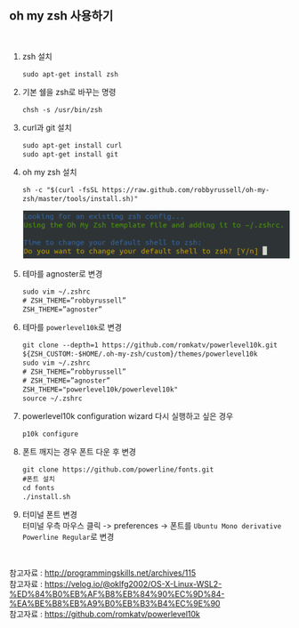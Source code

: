 ## oh my zsh 사용하기

<br>

1. zsh 설치     
   ```console
   sudo apt-get install zsh   
   ```   

2. 기본 쉘을 zsh로 바꾸는 명령
   ```console
   chsh -s /usr/bin/zsh
   ```

3. curl과 git 설치
   ```console
   sudo apt-get install curl
   sudo apt-get install git
   ```

4. oh my zsh 설치
   ```console
   sh -c "$(curl -fsSL https://raw.github.com/robbyrussell/oh-my-zsh/master/tools/install.sh)"
   ```
   <p align="center"><img src="./img/change%20into%20zsh.png" width="500"></p> 

5. 테마를 agnoster로 변경
   ```console
   sudo vim ~/.zshrc
   # ZSH_THEME=”robbyrussell” 
   ZSH_THEME=”agnoster”
   ```

6. 테마를 `powerlevel10k`로 변경
   ```console
   git clone --depth=1 https://github.com/romkatv/powerlevel10k.git ${ZSH_CUSTOM:-$HOME/.oh-my-zsh/custom}/themes/powerlevel10k
   sudo vim ~/.zshrc
   # ZSH_THEME=”robbyrussell” 
   # ZSH_THEME=”agnoster”
   ZSH_THEME="powerlevel10k/powerlevel10k"
   source ~/.zshrc
   ```

7. powerlevel10k configuration wizard 다시 실행하고 싶은 경우 
   ```console
   p10k configure
   ```
   
8. 폰트 깨지는 경우 폰트 다운 후 변경
   ```console
   git clone https://github.com/powerline/fonts.git
   #폰트 설치
   cd fonts
   ./install.sh
   ```

9. 터미널 폰트 변경     
   터미널 우측 마우스 클릭 -> preferences -> 폰트를 `Ubuntu Mono derivative Powerline Regular`로 변경

<br>

참고자료 : http://programmingskills.net/archives/115    
참고자료 : https://velog.io/@oklfg2002/OS-X-Linux-WSL2-%ED%84%B0%EB%AF%B8%EB%84%90%EC%9D%84-%EA%BE%B8%EB%A9%B0%EB%B3%B4%EC%9E%90    
참고자료 : https://github.com/romkatv/powerlevel10k
